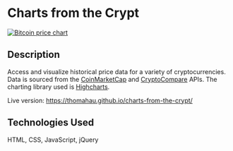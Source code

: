 # Charts from the Crypt
[![Bitcoin price chart](https://s17.postimg.org/ao0hkzskv/charts_from_the_crypt_screenshot.jpg "Bitcoin price chart")](https://thomahau.github.io/charts-from-the-crypt/)

## Description
Access and visualize historical price data for a variety of cryptocurrencies. Data is sourced from the [CoinMarketCap](https://coinmarketcap.com/api/) and [CryptoCompare](https://min-api.cryptocompare.com/) APIs. The charting library used is [Highcharts](https://www.highcharts.com/).

Live version: https://thomahau.github.io/charts-from-the-crypt/

## Technologies Used
HTML, CSS, JavaScript, jQuery
